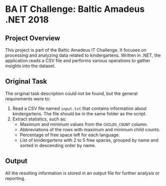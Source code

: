 # BA IT Challenge: Baltic Amadeus .NET 2018

## Project Overview

This project is part of the Baltic Amadeus IT Challenge. It focuses on processing and analyzing data related to kindergartens. Written in .NET, the application reads a CSV file and performs various operations to gather insights into the dataset.

## Original Task

The original task description could not be found, but the general requirements were to:

1. Read a CSV file named `input.txt` that contains information about kindergartens. The file should be in the same folder as the script.
2. Extract statistics, such as:
   - Maximum and minimum values from the `CHILDS_COUNT` column.
   - Abbreviations of the rows with maximum and minimum child counts.
   - Percentage of free space left for each language.
   - List of kindergartens with 2 to 5 free spaces, grouped by name and sorted in descending order by name.
  
## Output

All the resulting information is stored in an output file for further analysis or reporting.
